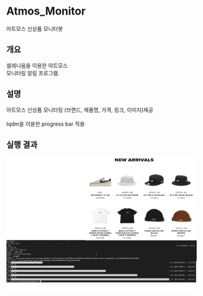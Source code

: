 # Atmos_Monitor

아트모스 신상품 모니터봇

## 개요
셀레니움을 이용한 아트모스<br> 
모니터링 알림 프로그램.

## 설명
아트모스 신상품 모니터링 (브랜드, 제품명, 가격, 링크, 이미지)제공 <br> <br>
tqdm을 이용한 progress bar 적용 <br>


## 실행 결과
<img src="https://github.com/coper3976/Atmos_Monitor/blob/main/%EC%8B%A4%ED%96%89%EA%B2%B0%EA%B3%BC.png">
